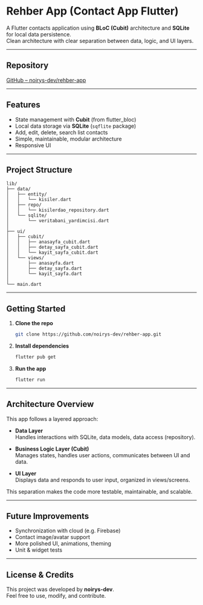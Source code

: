 # Rehber App (Contact App Flutter)

A Flutter contacts application using **BLoC (Cubit)** architecture and **SQLite** for local data persistence.  
Clean architecture with clear separation between data, logic, and UI layers.

---

## Repository

[GitHub – noirys-dev/rehber-app](https://github.com/noirys-dev/rehber-app.git)

---

## Features

- State management with **Cubit** (from flutter_bloc)  
- Local data storage via **SQLite** (`sqflite` package)  
- Add, edit, delete, search list contacts  
- Simple, maintainable, modular architecture  
- Responsive UI  

---

## Project Structure

```
lib/
├── data/
│   ├── entity/
│   │   └── kisiler.dart
│   ├── repo/
│   │   └── kisilerdao_repository.dart
│   └── sqlite/
│       └── veritabani_yardimcisi.dart
│
├── ui/
│   ├── cubit/
│   │   ├── anasayfa_cubit.dart
│   │   ├── detay_sayfa_cubit.dart
│   │   └── kayit_sayfa_cubit.dart
│   └── views/
│       ├── anasayfa.dart
│       ├── detay_sayfa.dart
│       └── kayit_sayfa.dart
│
└── main.dart
```

---

## Getting Started

1. **Clone the repo**  
   ```bash
   git clone https://github.com/noirys-dev/rehber-app.git
   ```

2. **Install dependencies**  
   ```bash
   flutter pub get
   ```

3. **Run the app**  
   ```bash
   flutter run
   ```

---

## Architecture Overview

This app follows a layered approach:

- **Data Layer**  
  Handles interactions with SQLite, data models, data access (repository).  

- **Business Logic Layer (Cubit)**  
  Manages states, handles user actions, communicates between UI and data.  

- **UI Layer**  
  Displays data and responds to user input, organized in views/screens.  

This separation makes the code more testable, maintainable, and scalable.

---

## Future Improvements

- Synchronization with cloud (e.g. Firebase)  
- Contact image/avatar support  
- More polished UI, animations, theming  
- Unit & widget tests  

---

## License & Credits

This project was developed by **noirys-dev**.  
Feel free to use, modify, and contribute.

